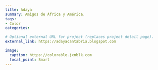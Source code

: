 ```yaml
---
title: Adaya
summary: Amigos de África y América.
tags:
- Color
categories: 

# Optional external URL for project (replaces project detail page).
external_link: https://adayacantabria.blogspot.com

image:
  caption: https://colorable.jxnblk.com
  focal_point: Smart
---
```

